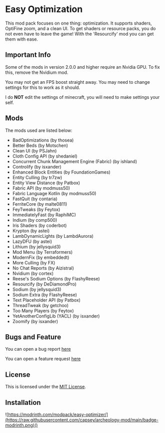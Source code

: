 # Easy Optimization
This mod pack focuses on one thing: optimization. It supports shaders, OptiFine zoom, and a clean UI. To get shaders or resource packs, you do not even have to leave the game! With the
'Resourcify' mod you can get them with ease.

## Important Info
Some of the mods in version 2.0.0 and higher require an Nvidia GPU. To fix this, remove the Nvidium mod.

You may not get an FPS boost straight away. You may need to change settings for this to work as it should.

I do **NOT** edit the settings of minecraft, you will need to make settings your self.

## Mods
The mods used are listed below:

- BadOptimizations (by thosea)
- Better Beds (by Motschen)
- Clean UI (by PSJahn)
- Cloth Config API (by shedaniel)
- Concurrent Chunk Management Engine (Fabric) (by ishland)
- Controlify (by isxander)
- Enhanced Block Entities (by FoundationGames)
- Entity Culling (by tr7zw)
- Entity View Distance (by Patbox)
- Fabric API (by modmuss50)
- Fabric Language Kotlin (by modmuss50)
- FastQuit (by contaria)
- FerriteCore (by malte0811)
- FeyTweaks (by Feytox)
- ImmediatelyFast (by RaphiMC)
- Indium (by comp500)
- Iris Shaders (by coderbot)
- Krypton (by astei) 
- LambDynamicLights (by LambdAurora)
- LazyDFU (by astei)
- Lithium (by jellysquid3)
- Mod Menu (by Terraformers)
- ModernFix (by embeddedt) 
- More Culling (by FX)
- No Chat Reports (by Aizistral) 
- Nvidium (by cortex)
- Reese's Sodium Options (by FlashyReese)
- Resourcify (by DeDiamondPro)
- Sodium (by jellysquid3) 
- Sodium Extra (by FlashyReese) 
- Text Placeholder API (by Patbox)
- ThreadTweak (by getchoo)
- Too Many Players (by Feytox) 
- YetAnotherConfigLib (YACL) (by isxander)
- Zoomify (by isxander)
## Bugs and Feature

You can open a bug report [here](https://github.com/Easy-Optimization/Issues/issues/new?template=bug_report.md)

You can open a feature request [here](https://github.com/Easy-Optimization/Issues/issues/new?template=feature_request.md)
## License
This is licensed under the [MIT License](https://mit-license.org/).
## Installation

![https://modrinth.com/modpack/easy-optimizer/](https://raw.githubusercontent.com/capsey/archeology-mod/main/badge-modrinth.png)()
